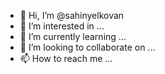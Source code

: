- 👋 Hi, I’m @sahinyelkovan
- 👀 I’m interested in ...
- 🌱 I’m currently learning ...
- 💞️ I’m looking to collaborate on ...
- 📫 How to reach me ...

<!---
sahinyelkovan/sahinyelkovan is a ✨ special ✨ repository because its `README.md` (this file) appears on your GitHub profile.
You can click the Preview link to take a look at your changes.
--->
